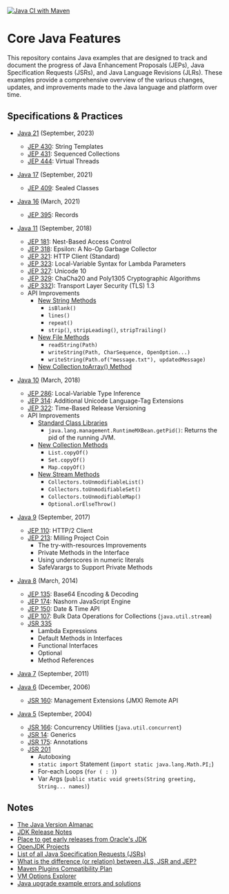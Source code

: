 [![Java CI with Maven](https://github.com/ibrahimatay/Java-Features/actions/workflows/maven.yml/badge.svg)](https://github.com/ibrahimatay/Java-Features/actions/workflows/maven.yml)

# Core Java Features
This repository contains Java examples that are designed to track and document the progress of Java Enhancement Proposals (JEPs), Java Specification Requests (JSRs), and Java Language Revisions (JLRs). These examples provide a comprehensive overview of the various changes, updates, and improvements made to the Java language and platform over time.

## Specifications & Practices

* [Java 21](java-21) (September, 2023)
  * [JEP 430](java-21/src/main/java/com/ibrahimatay/JEP430StringTemplates.java): String Templates
  * [JEP 431](java-21/src/main/java/com/ibrahimatay/JEP431SequencedCollections.java): Sequenced Collections
  * [JEP 444](java-21/src/main/java/com/ibrahimatay/JEP444VirtualThreads.java): Virtual Threads

* [Java 17](java-17/) (September, 2021)
  * [JEP 409](java-17/src/main/java/com/ibrahimatay/JEP409SealedClasses.java): Sealed Classes

* [Java 16](java-16/) (March, 2021)
  * [JEP 395](java-16/src/main/java/com/ibrahimatay/JEP395Records.java): Records

* [Java 11](java-11/) (September, 2018)
  * [JEP 181](java-11/src/main/java/com/ibrahimatay/JEP181NestBasedAccessControl.java): Nest-Based Access Control
  * [JEP 318](java-11/src/main/java/com/ibrahimatay/JEP318MemoryPolluter.java): Epsilon: A No-Op Garbage Collector
  * [JEP 321](java-11/src/main/java/com/ibrahimatay/JEP321HTTPClient.java): HTTP Client (Standard)
  * [JEP 323](java-11/src/main/java/com/ibrahimatay/JEP323LocalVariableSyntaxForLambdaParameters.java): Local-Variable Syntax for Lambda Parameters
  * [JEP 327](java-11/src/main/java/com/ibrahimatay/JEP327Unicode10.java): Unicode 10
  * [JEP 329](java-11/src/main/java/com/ibrahimatay/JEP329ChaCha20Poly1305.java): ChaCha20 and Poly1305 Cryptographic Algorithms
  * [JEP 332](java-11/src/main/java/com/ibrahimatay/JEP332TLS13.java)): Transport Layer Security (TLS) 1.3
  * API Improvements
    * [New String Methods](java-11/src/main/java/com/ibrahimatay/NewFileMethods.java)
      * `isBlank()`
      * `lines()` 
      * `repeat()` 
      * `strip()`, `stripLeading()`, `stripTrailing()`
    * [New File Methods](java-11/src/main/java/com/ibrahimatay/NewStringMethods.java) 
      * `readString(Path)`
      * `writeString(Path, CharSequence, OpenOption...)`
      * `writeString(Path.of("message.txt"), updatedMessage)`
    * [New Collection.toArray() Method](java-11/src/main/java/com/ibrahimatay/NewCollectionToArrayMethod.java)
 
* [Java 10](java-10/) (March, 2018)
  * [JEP 286](java-10/src/main/java/com/ibrahimatay/JEP286LocalVariableTypeInference.java): Local-Variable Type Inference
  * [JEP 314](java-10/src/main/java/com/ibrahimatay/JEP314AdditionalUnicodeLanguage.java): Additional Unicode Language-Tag Extensions
  * [JEP 322](java-10/src/main/java/com/ibrahimatay/JEP322TimeBasedReleaseVersioning.java): Time-Based Release Versioning
  * API Improvements
    * [Standard Class Libraries](java-10/src/main/java/com/ibrahimatay/NewRuntimePIDMethods.java)
      * `java.lang.management.RuntimeMXBean.getPid()`: Returns the pid of the running JVM.
    * [New Collection Methods](java-10/src/main/java/com/ibrahimatay/NewCollectionMethods.java)
      * `List.copyOf()`
      * `Set.copyOf()` 
      * `Map.copyOf()`
    * [New Stream Methods](java-10/src/main/java/com/ibrahimatay/NewStreamMethods.java)
      * `Collectors.toUnmodifiableList() `
      * `Collectors.toUnmodifiableSet()`
      * `Collectors.toUnmodifiableMap()`
      * `Optional.orElseThrow()`

* [Java 9](java-9/) (September, 2017)
  * [JEP 110](https://openjdk.java.net/jeps/110): HTTP/2 Client
  * [JEP 213](https://openjdk.java.net/jeps/213): Milling Project Coin
    * The try-with-resources Improvements
    * Private Methods in the Interface
    * Using underscores in numeric literals
    * SafeVarargs to Support Private Methods

* [Java 8](java-8/) (March, 2014)
  * [JEP 135](https://openjdk.java.net/jeps/135): Base64 Encoding & Decoding
  * [JEP 174](https://openjdk.java.net/jeps/174): Nashorn JavaScript Engine
  * [JEP 150](https://openjdk.java.net/jeps/150): Date & Time API
  * [JEP 107](https://openjdk.java.net/jeps/107): Bulk Data Operations for Collections (`java.util.stream`)
  * [JSR 335](https://jcp.org/en/jsr/detail?id=335)
    * Lambda Expressions
    * Default Methods in Interfaces
    * Functional Interfaces
    * Optional
    * Method References

* [Java 7](java-7/) (September, 2011)
    
* [Java 6](java-6/) (December, 2006)
  * [JSR 160](https://www.jcp.org/en/jsr/detail?id=160): Management Extensions (JMX) Remote API
  
* [Java 5](java-5/) (September, 2004) 
  * [JSR 166](https://jcp.org/en/jsr/detail?id=166): Concurrency Utilities (`java.util.concurrent`)
  * [JSR 14](https://jcp.org/en/jsr/detail?id=14): Generics
  * [JSR 175](https://jcp.org/en/jsr/detail?id=175): Annotations 
  * [JSR 201](https://jcp.org/en/jsr/detail?id=201)
    * Autoboxing
    * `static import` Statement (`import static java.lang.Math.PI;`)
    * For-each Loops (`for ( : )`)
    * Var Args (`public static void greets(String greeting, String... names)`)

## Notes
- [The Java Version Almanac](https://javaalmanac.io/)
- [JDK Release Notes](https://www.oracle.com/java/technologies/javase/jdk-relnotes-index.html)
- [Place to get early releases from Oracle's JDK](https://jdk.java.net/)
- [OpenJDK Projects](https://openjdk.java.net/projects/)
- [List of all Java Specification Requests (JSRs)](https://jcp.org/en/jsr/all)
- [What is the difference (or relation) between JLS, JSR and JEP?](https://stackoverflow.com/questions/51282326/what-is-the-difference-or-relation-between-jls-jsr-and-jep)
- [Maven Plugins Compatibility Plan](https://maven.apache.org/developers/compatibility-plan.html)
- [VM Options Explorer](https://chriswhocodes.com/)
- [Java upgrade example errors and solutions](https://github.com/johanjanssen/JavaUpgrades)
